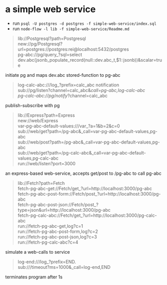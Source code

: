 # a simple web service


* run ```psql -U postgres -d postgres -f simple-web-service/index.sql```
* run ```node-flow -l lib -f simple-web-service/Readme.md```

> lib://Postgresql?path=Postgresql
\
> new://pg/Postgresql?url=postgres://postgres:rei@localhost:5432/postgres
\
> pg-abc://pg/query_?sql=select dev.abc(jsonb_populate_record(null::dev.abc_t,$1::jsonb))&scalar=true

initiate pg and maps dev.abc stored-function to pg-abc

> log-calc-abc:///log_?prefix=calc_abc notification
\
> sub://pg/listen?channel=calc_abc&_call=pg-abc,log-calc-abc
\
> pg-calc-abc://pg/notify_?channel=calc_abc

publish-subscribe with pg


> lib://Express?path=Express
\
> new://web/Express
\
> var-pg-abc-default-values:///var_?a=1&b=2&c=0
\
> sub://web/get?path=/pg-abc&_call=var-pg-abc-default-values,pg-abc
\
> sub://web/post?path=/pg-abc&_call=var-pg-abc-default-values,pg-abc
\
> sub://web/get?path=/pg-calc-abc&_call=var-pg-abc-default-values,pg-calc-abc
\
> run://web/listen?port=3000

an express-based web-service, accepts get/post to /pg-abc to call pg-abc


> lib://Fetch?path=Fetch
\
> fetch-pg-abc-get://Fetch/get_?url=http://localhost:3000/pg-abc
\
> fetch-pg-abc-post-form://Fetch/post_?url=http://localhost:3000/pg-abc
\
> fetch-pg-abc-post-json://Fetch/post_?type=json&url=http://localhost:3000/pg-abc
\
> fetch-pg-calc-abc://Fetch/get_?url=http://localhost:3000/pg-calc-abc
\
> run://fetch-pg-abc-get,log?c=1
\
> run://fetch-pg-abc-post-form,log?c=2
\
> run://fetch-pg-abc-post-json,log?c=3
\
> run://fetch-pg-calc-abc?c=4

simulate a web-calls to service


> log-end:///log_?prefix=END.
\
> sub:///timeout?ms=1000&_call=log-end,END

terminates program after 1s

